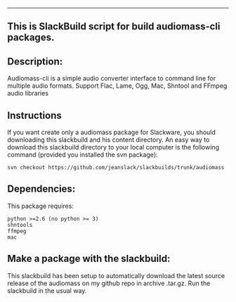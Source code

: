 ---------------------------------------------------------
This is SlackBuild script for build audiomass-cli packages.
---------------------------------------------------------

Description:
----
Audiomass-cli is a simple audio converter interface to command line for 
multiple audio formats. Support Flac, Lame, Ogg, Mac, Shntool and FFmpeg 
audio libraries 

Instructions
---- 
If you want create only a audiomass package for Slackware, you should 
downloading this slackbuild and his content directory. An easy way to download 
this slackbuild directory to your local computer is the following command 
(provided you installed the svn package):

    svn checkout https://github.com/jeanslack/slackbuilds/trunk/audiomass

Dependencies:
----
This package requires:
 
    python >=2.6 (no python >= 3)
    shntools 
    ffmpeg 
    mac

Make a package with the slackbuild:
----
This slackbuild has been setup to automatically download the latest source 
release of the audiomass on my github repo in archive .tar.gz.
Run the slackbuild in the usual way.
